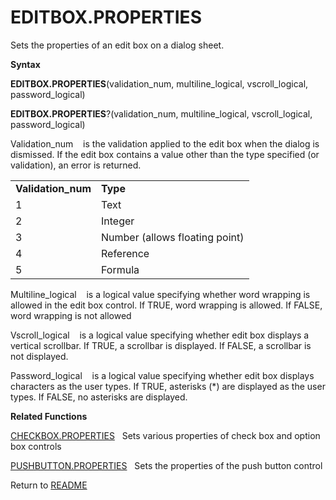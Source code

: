 # EDITBOX.PROPERTIES

Sets the properties of an edit box on a dialog sheet.

**Syntax**

**EDITBOX.PROPERTIES**(validation\_num, multiline\_logical,
vscroll\_logical, password\_logical)

**EDITBOX.PROPERTIES**?(validation\_num, multiline\_logical,
vscroll\_logical, password\_logical)

Validation\_num&nbsp;&nbsp;&nbsp;&nbsp;is the validation applied to the
edit box when the dialog is dismissed. If the edit box contains a value
other than the type specified (or validation), an error is returned.

|                     |                                |
| ------------------- | ------------------------------ |
| **Validation\_num** | **Type**                       |
| 1                   | Text                           |
| 2                   | Integer                        |
| 3                   | Number (allows floating point) |
| 4                   | Reference                      |
| 5                   | Formula                        |

Multiline\_logical&nbsp;&nbsp;&nbsp;&nbsp;is a logical value specifying
whether word wrapping is allowed in the edit box control. If TRUE, word
wrapping is allowed. If FALSE, word wrapping is not allowed

Vscroll\_logical&nbsp;&nbsp;&nbsp;&nbsp;is a logical value specifying
whether edit box displays a vertical scrollbar. If TRUE, a scrollbar is
displayed. If FALSE, a scrollbar is not displayed.

Password\_logical&nbsp;&nbsp;&nbsp;&nbsp;is a logical value specifying
whether edit box displays characters as the user types. If TRUE,
asterisks (\*) are displayed as the user types. If FALSE, no asterisks
are displayed.

**Related Functions**

[CHECKBOX.PROPERTIES](CHECKBOX.PROPERTIES.md)&nbsp;&nbsp;&nbsp;Sets various properties of check
box and option box controls

[PUSHBUTTON.PROPERTIES](PUSHBUTTON.PROPERTIES.md)&nbsp;&nbsp;&nbsp;Sets the properties of the push
button control



Return to [README](README.md#E)

